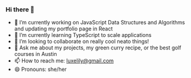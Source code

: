 ### Hi there 👋

- 🔭 I’m currently working on JavaScript Data Structures and Algorithms and updating my portfolio page in React
- 🌱 I’m currently learning TypeScript to scale applications 
- 👯 I’m looking to collaborate on really cool neato things!
- 💬 Ask me about my projects, my green curry recipe, or the best golf courses in Austin
- 📫 How to reach me: luxelily@gmail.com
- 😄 Pronouns: she/her

